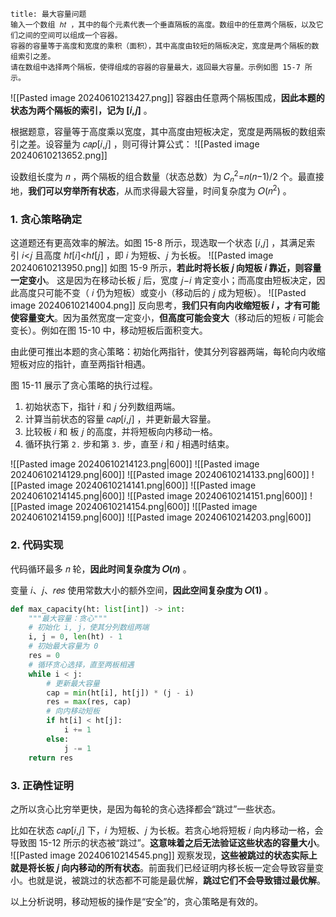 ```ad-question
title: 最大容量问题
输入一个数组 ℎ𝑡 ，其中的每个元素代表一个垂直隔板的高度。数组中的任意两个隔板，以及它们之间的空间可以组成一个容器。
容器的容量等于高度和宽度的乘积（面积），其中高度由较短的隔板决定，宽度是两个隔板的数组索引之差。
请在数组中选择两个隔板，使得组成的容器的容量最大，返回最大容量。示例如图 15-7 所示。

```
![[Pasted image 20240610213427.png]]
容器由任意两个隔板围成，**因此本题的状态为两个隔板的索引，记为 [𝑖,𝑗]** 。

根据题意，容量等于高度乘以宽度，其中高度由短板决定，宽度是两隔板的数组索引之差。设容量为 𝑐𝑎𝑝[𝑖,𝑗] ，则可得计算公式：
![[Pasted image 20240610213652.png]]

设数组长度为 𝑛 ，两个隔板的组合数量（状态总数）为 𝐶<sub>𝑛</sub><sup>2</sup>=𝑛(𝑛−1)/2 个。最直接地，**我们可以穷举所有状态**，从而求得最大容量，时间复杂度为 𝑂(𝑛<sup>2</sup>) 。

### 1. 贪心策略确定
这道题还有更高效率的解法。如图 15-8 所示，现选取一个状态 [𝑖,𝑗] ，其满足索引 𝑖<𝑗 且高度 ℎ𝑡[𝑖]<ℎ𝑡[𝑗] ，即 𝑖 为短板、𝑗 为长板。
![[Pasted image 20240610213950.png]]
如图 15-9 所示，**若此时将长板 𝑗 向短板 𝑖 靠近，则容量一定变小**。
这是因为在移动长板 𝑗 后，宽度 𝑗−𝑖 肯定变小；而高度由短板决定，因此高度只可能不变（ 𝑖 仍为短板）或变小（移动后的 𝑗 成为短板）。
![[Pasted image 20240610214004.png]]
反向思考，**我们只有向内收缩短板 𝑖 ，才有可能使容量变大**。因为虽然宽度一定变小，**但高度可能会变大**（移动后的短板 𝑖 可能会变长）。例如在图 15-10 中，移动短板后面积变大。

由此便可推出本题的贪心策略：初始化两指针，使其分列容器两端，每轮向内收缩短板对应的指针，直至两指针相遇。

图 15-11 展示了贪心策略的执行过程。
1. 初始状态下，指针 𝑖 和 𝑗 分列数组两端。
2. 计算当前状态的容量 𝑐𝑎𝑝[𝑖,𝑗] ，并更新最大容量。
3. 比较板 𝑖 和 板 𝑗 的高度，并将短板向内移动一格。
4. 循环执行第 `2.` 步和第 `3.` 步，直至 𝑖 和 𝑗 相遇时结束。

![[Pasted image 20240610214123.png|600]] ![[Pasted image 20240610214129.png|600]] ![[Pasted image 20240610214133.png|600]] ![[Pasted image 20240610214141.png|600]] ![[Pasted image 20240610214145.png|600]] ![[Pasted image 20240610214151.png|600]] ![[Pasted image 20240610214154.png|600]] ![[Pasted image 20240610214159.png|600]] ![[Pasted image 20240610214203.png|600]]

### 2. 代码实现
代码循环最多 𝑛 轮，**因此时间复杂度为 𝑂(𝑛)** 。

变量 𝑖、𝑗、𝑟𝑒𝑠 使用常数大小的额外空间，**因此空间复杂度为 𝑂(1)** 。
```python
def max_capacity(ht: list[int]) -> int:
	"""最大容量：贪心"""
	# 初始化 i, j，使其分列数组两端
	i, j = 0, len(ht) - 1
	# 初始最大容量为 0
	res = 0
	# 循环贪心选择，直至两板相遇
	while i < j:
	    # 更新最大容量
	    cap = min(ht[i], ht[j]) * (j - i)
	    res = max(res, cap)
	    # 向内移动短板
	    if ht[i] < ht[j]:
	        i += 1
	    else:
	        j -= 1
	return res
```

### 3. 正确性证明
之所以贪心比穷举更快，是因为每轮的贪心选择都会“跳过”一些状态。

比如在状态 𝑐𝑎𝑝[𝑖,𝑗] 下，𝑖 为短板、𝑗 为长板。若贪心地将短板 𝑖 向内移动一格，会导致图 15-12 所示的状态被“跳过”。**这意味着之后无法验证这些状态的容量大小**。
![[Pasted image 20240610214545.png]]
观察发现，**这些被跳过的状态实际上就是将长板 𝑗 向内移动的所有状态**。前面我们已经证明内移长板一定会导致容量变小。也就是说，被跳过的状态都不可能是最优解，**跳过它们不会导致错过最优解**。

以上分析说明，移动短板的操作是“安全”的，贪心策略是有效的。
